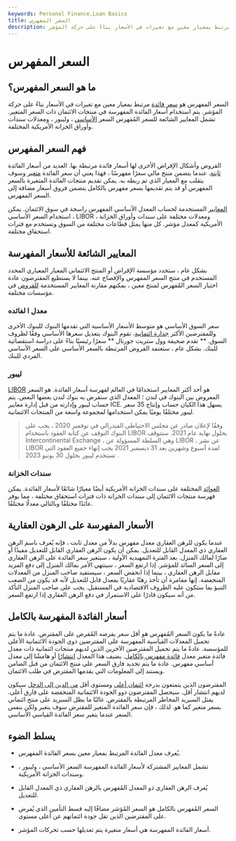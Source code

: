 ```yaml
---
keywords: Personal Finance,Loan Basics
title: السعر المفهرس
description: المعدل المفهرس هو سعر فائدة مرتبط بمعيار معين مع تغيرات في الأسعار بناءً على حركة المؤشر.
---
```


# السعر المفهرس
## ما هو السعر المفهرس؟

السعر المفهرس هو [سعر فائدة](/interestrate) مرتبط بمعيار معين مع تغيرات في الأسعار بناءً على حركة المؤشر. يتم استخدام أسعار الفائدة المفهرسة في منتجات الائتمان ذات السعر المتغير. تشمل المعايير الشائعة للسعر المُفهرس السعر [الأساسي](/primerate) ، وليبور ، ومعدلات سندات وأوراق الخزانة الأمريكية المختلفة.

## فهم السعر المفهرس

القروض وأشكال الإقراض الأخرى لها أسعار فائدة مرتبطة بها. العديد من أسعار الفائدة [ثابتة](/fixedinterestrate). عندما يتضمن منتج مالي سعرًا مفهرسًا ، فهذا يعني أن سعر الفائدة [متغير](/variableinterestrate) وسوف يتقلب مع المعيار الذي تم ربطه به. يمكن تقديم منتجات الفائدة المتغيرة بالسعر المفهرس أو قد يتم تقديمها بسعر مفهرس بالكامل يتضمن فروق أسعار مضافة إلى السعر المفهرس.

[المعايير](/benchmark) المستخدمة لحساب المعدل الأساسي المفهرس راسخة في سوق الائتمان. يمكن استخدام السعر الأساسي ، LIBOR ، ومعدلات مختلفة على سندات وأوراق الخزانة الأمريكية كمعدل مؤشر. كل منها يمثل قطاعات مختلفة من السوق وتستخدم مع فترات استحقاق مختلفة.

## المعايير الشائعة للأسعار المفهرسة

بشكل عام ، ستحدد مؤسسة الإقراض أو المنتج الائتماني المعيار المعياري المحدد المستخدم في منتج السعر المفهرس والإفصاح عنه. بينما لا يستطيع المقترضون عادة اختيار السعر المُفهرس لمنتج معين ، يمكنهم مقارنة المعايير المستخدمة [للقروض](/loan) في مؤسسات مختلفة.

### معدل ا لفائده

سعر السوق الأساسي هو متوسط الأسعار الأساسية التي تقدمها البنوك للبنوك الأخرى وللمقترضين الأكثر [جدارة ائتمانية](/credit-worthiness). تقوم البنوك بتعديل سعرها الأساسي وفقًا لظروف السوق. ** تقدم صحيفة وول ستريت جورنال ** سعرًا رئيسيًا بناءً على دراسة استقصائية للبنك. بشكل عام ، ستعتمد القروض المرتبطة بالسعر الأساسي على السعر الأساسي الفردي للبنك.

### ليبور

[LIBOR](/libor) هو أحد أكثر المعايير استخدامًا في العالم لفهرسة أسعار الفائدة. هو السعر المعروض بين البنوك في لندن ؛ المعدل الذي ستقرض به بنوك لندن بعضها البعض. يتم حساب ليبور وإدارته من قبل إدارة معايير ICE. يسهل هذا الكيان حساب وإنتاج 35 سعر ليبور مختلفًا يوميًا يمكن استخدامها لمجموعة واسعة من المنتجات الائتمانية.

> وفقًا لإعلان صادر عن مجلس الاحتياطي الفيدرالي في نوفمبر 2020 ، يجب على البنوك التوقف عن كتابة العقود باستخدام LIBOR بحلول نهاية عام 2021. ستتوقف Intercontinental Exchange ، وهي السلطة المسؤولة عن LIBOR ، عن نشر LIBOR لمدة أسبوع وشهرين بعد 31 ديسمبر 2021 يجب إنهاء جميع العقود التي تستخدم ليبور بحلول 30 يونيو 2023 .

>

### سندات الخزانة

[العوائد](/yield) المختلفة على سندات الخزانة الأمريكية أيضًا معيارًا شائعًا لأسعار الفائدة. يمكن فهرسة منتجات الائتمان إلى سندات الخزانة ذات فترات استحقاق مختلفة ، مما يوفر عائدًا مختلفًا وبالتالي معدلًا مختلفًا.

## الأسعار المفهرسة على الرهون العقارية

عندما يكون للرهن العقاري معدل مفهرس بدلاً من معدل ثابت ، فإنه يُعرف باسم الرهن العقاري ذي المعدل القابل للتعديل. يمكن أن يكون الرهن العقاري القابل للتعديل مفيدًا أو ضارًا لمالك المنزل. بعد الفترة التمهيدية الأولية ، سيتغير سعر الفائدة على الرهن العقاري إلى السعر السائد للمؤشر. إذا ارتفع السعر ، سينتهي الأمر بمالك المنزل إلى دفع المزيد مقابل الرهن العقاري ، بينما إذا انخفض السعر ، سيستفيد صاحب المنزل من المعدلات المنخفضة. إنها مقامرة أن تأخذ رهنًا عقاريًا بمعدل قابل للتعديل لأنه قد يكون من الصعب التنبؤ بما ستكون عليه الظروف الاقتصادية في المستقبل. يجب على صاحب المنزل التأكد من أنه سيكون قادرًا على الاستمرار في دفع الرهن العقاري إذا ارتفع السعر.

## أسعار الفائدة المفهرسة بالكامل

عادةً ما يكون السعر المُفهرس هو أقل سعر يفرضه المُقرض على المقترض. عادة ما يتم تحميل المعدلات القياسية المفهرسة على المقترضين ذوي الجودة الائتمانية الأعلى للمؤسسة. عادةً ما يتم تحميل المقترضين الآخرين الذين لديهم منتجات ائتمانية ذات معدل فائدة متغير معدل [فائدة مفهرس بالكامل](/fullyindexedinterestrate). يضيف هذا المعدل [انتشارًا](/spread) أو هامشًا إلى معدل أساسي مفهرس. عادة ما يتم تحديد فارق السعر على منتج الائتمان من قبل الضامن ويستند إلى المعلومات التي يقدمها المقترض في طلب الائتمان.

المقترضون الذين يتمتعون بدرجة [ائتمان أعلى](/credit_score) ومستوى أقل [من الدين إلى الدخل](/dti) سيكون لديهم انتشار أقل. سيحصل المقترضون ذوو الجودة الائتمانية المنخفضة على فارق أعلى. يمثل السبريد المخاطر المرتبطة بالمقترض. غالبًا ما يظل السبريد على منتج ائتماني بسعر متغير كما هو. لذلك ، فإن سعر الفائدة المتغير للمقترض سوف يتغير ولكن بنفس السعر عندما يتغير سعر الفائدة القياسي الأساسي.

## يسلط الضوء

- يُعرف معدل الفائدة المرتبط بمعيار معين بسعر الفائدة المفهرس.

- تشمل المعايير المشتركة لأسعار الفائدة المفهرسة السعر الأساسي ، وليبور ، وسندات الخزانة الأمريكية.

- يُعرف الرهن العقاري ذو المعدل المُفهرس بالرهن العقاري ذي المعدل القابل للتعديل.

- السعر المُفهرس بالكامل هو السعر المُؤشر مضافًا إليه قسط التأمين الذي يُفرض على المقترضين الذين تقل جودة ائتمانهم عن أعلى مستوى.

- أسعار الفائدة المفهرسة هي أسعار متغيرة يتم تعديلها حسب تحركات المؤشر.

